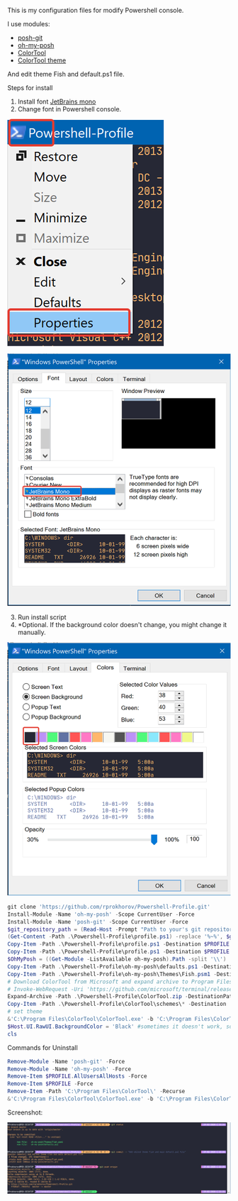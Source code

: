 This is my configuration files for modify Powershell console.

I use modules:

- [posh-git](https://github.com/dahlbyk/posh-git)
- [oh-my-posh](https://github.com/JanDeDobbeleer/oh-my-posh)
- [ColorTool](https://github.com/microsoft/terminal/releases/tag/1904.29002)
- [ColorTool theme](https://github.com/dracula/powershell)

And edit theme Fish and default.ps1 file.


Steps for install
1) Install font [JetBrains mono](https://www.jetbrains.com/lp/mono/)
2) Change font in Powershell console.

![alt text][Change_font_1]

[change_font_1]: https://github.com/rprokhorov/Powershell-Profile/blob/master/change_font_1.png?raw=true "Change font in PowerShell console"

![alt text][Change_font_2]

[change_font_2]: https://github.com/rprokhorov/Powershell-Profile/blob/master/change_font_2.png?raw=true "Change font in PowerShell console"

3) Run install script
4) *Optional. If the background color doesn't change, you might change it manually.

![alt text][change_background]

[change_background]: https://github.com/rprokhorov/Powershell-Profile/blob/master/change_background.png?raw=true "Change background"


```PowerShell
git clone 'https://github.com/rprokhorov/Powershell-Profile.git'
Install-Module -Name 'oh-my-posh' -Scope CurrentUser -Force
Install-Module -Name 'posh-git' -Scope CurrentUser -Force
$git_repository_path = (Read-Host -Prompt "Path to your's git repositories") -replace '"' -replace "'"
(Get-Content -Path .\Powershell-Profile\profile.ps1) -replace '%~%', $git_repository_path | Out-File .\Powershell-Profile\profile.ps1 -Force
Copy-Item -Path .\Powershell-Profile\profile.ps1 -Destination $PROFILE.AllUsersAllHosts -Force
Copy-Item -Path .\Powershell-Profile\profile.ps1 -Destination $PROFILE -Force
$OhMyPosh = ((Get-Module -ListAvailable oh-my-posh).Path -split '\\')
Copy-Item -Path .\Powershell-Profile\oh-my-posh\defaults.ps1 -Destination "$($OhMyPosh[0..($OhMyPosh.Length-2)] -join '\')\defaults.ps1" -Force
Copy-Item -Path .\Powershell-Profile\oh-my-posh\Themes\Fish.psm1 -Destination "$($OhMyPosh[0..($OhMyPosh.Length-2)] -join '\')\Themes\Fish.psm1" -Force
# Download ColorTool from Microsoft and expand archive to Program Files (if do not trust ColorTool.zip in this repository).
# Invoke-WebRequest -Uri 'https://github.com/microsoft/terminal/releases/download/1904.29002/ColorTool.zip' -UseBasicParsing -OutFile ColorTool.zip
Expand-Archive -Path .\Powershell-Profile\ColorTool.zip -DestinationPath 'C:\Program Files\ColorTool'
Copy-Item -Path .\Powershell-Profile\ColorTool\schemes\* -Destination 'C:\Program Files\ColorTool\schemes\' -Force
# set theme
&'C:\Program Files\ColorTool\ColorTool.exe' -b 'C:\Program Files\ColorTool\schemes\Dracula-ColorTool.itermcolors'
$Host.UI.RawUI.BackgroundColor = 'Black' #sometimes it doesn't work, so you need change background color to "black" 
cls
```

Commands for Uninstall

```PowerShell
Remove-Module -Name 'posh-git' -Force
Remove-Module -Name 'oh-my-posh' -Force
Remove-Item $PROFILE.AllUsersAllHosts -Force
Remove-Item $PROFILE -Force
Remove-Item -Path 'C:\Program Files\ColorTool\' -Recurse
&'C:\Program Files\ColorTool\ColorTool.exe' -b 'C:\Program Files\ColorTool\schemes\campbell.ini'
```

Screenshot: 

![alt text][logo]

[logo]: https://github.com/rprokhorov/Powershell-Profile/blob/master/example.png?raw=true "Example PowerShell console"
